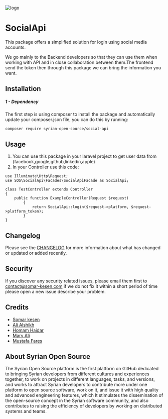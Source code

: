 ![logo](assets/logo.png)

# SocialApi

This package offers a simplified solution for login using social media accounts.

We go mainly to the Backend developers so that they can use them when working with API and in close collaboration between them.The frontend send the token then through this package we can bring the information you want.

## Installation

##### 1 - Dependency

The first step is using composer to install the package and automatically update your composer.json file, you can do this by running:

```shell
composer require syrian-open-source/social-api
```

## Usage

1. You can use this package in your laravel project to get user data from (facebook,google,github,linkedin,apple)
2. In your Controller use this code:

```shell
use Illuminate\Http\Request;
use SOS\SocialApi\Facades\SocialApiFacade as SocialApi;

class TestController extends Controller
{
    public function ExampleController(Request $request)
        {
            return SocialApi::login($request->platform, $request->platform_token);
        }
}

```

## Changelog

Please see the [CHANGELOG]() for more information about what has changed or updated or added recently.

## Security

If you discover any security related issues, please email them first to contact@somar-kesen.com
if we do not fix it within a short period of time please open a new issue describe your problem.

## Credits

- [Somar kesen](https://www.linkedin.com/in/somarkesen/)
- [Ali Alshikh](https://github.com/AliAlshikh99)
- [Homam Haidar](https://github.com/HomamHaidar)
- [Mary Ali](https://github.com/Marikamal)
- [Mustafa Fares](https://github.com/MustafaFares445)

## About Syrian Open Source

The Syrian Open Source platform is the first platform on GitHub dedicated to bringing Syrian developers from different cultures and experiences together, to work on projects in different languages, tasks, and versions, and works to attract Syrian developers to contribute more under one platform to open source software, work on it, and issue it with high quality and advanced engineering features, which It stimulates the dissemination of the open-source concept in the Syrian software community, and also contributes to raising the efficiency of developers by working on distributed systems and teams.
